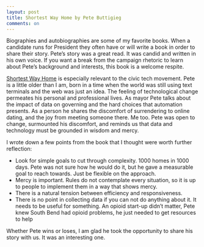 ```yaml
---
layout: post
title: Shortest Way Home by Pete Buttigieg
comments: on
---
```

Biographies and autobiographies are some of my favorite books. When a candidate runs for President they often have or will write a book in order to share their story. Pete’s story was a great read. It was candid and written in his own voice. If you want a break from the campaign rhetoric to learn about Pete’s background and interests, this book is a welcome respite.

[Shortest Way Home](https://amzn.to/2O21t8T) is especially relevant to the civic tech movement. Pete is a little older than I am, born in a time when the world was still using text terminals and the web was just an idea. The feeling of technological change permeates his personal and professional lives. As mayor Pete talks about the impact of data on governing and the hard choices that automation presents. As a person he shares the discomfort of surrendering to online dating, and the joy from meeting someone there. Me too. Pete was open to change, surmounted his discomfort, and reminds us that data and technology must be grounded in wisdom and mercy.

I wrote down a few points from the book that I thought were worth further reflection:

* Look for simple goals to cut through complexity. 1000 homes in 1000 days. Pete was not sure how he would do it, but he gave a measurable goal to reach towards. Just be flexible on the approach.
* Mercy is important. Rules do not contemplate every situation, so it is up to people to implement them in a way that shows mercy.
* There is a natural tension between efficiency and responsiveness.
* There is no point in collecting data if you can not do anything about it. It needs to be useful for something. An opioid start-up didn’t matter, Pete knew South Bend had opioid problems, he just needed to get resources to help

Whether Pete wins or loses, I am glad he took the opportunity to share his story with us. It was an interesting one.